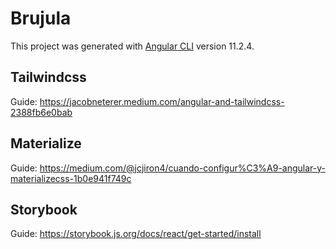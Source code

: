 # Brujula

This project was generated with [Angular CLI](https://github.com/angular/angular-cli) version 11.2.4.

## Tailwindcss

Guide:
<https://jacobneterer.medium.com/angular-and-tailwindcss-2388fb6e0bab>

## Materialize

Guide:
<https://medium.com/@jcjiron4/cuando-configur%C3%A9-angular-y-materializecss-1b0e941f749c>


## Storybook

Guide:
<https://storybook.js.org/docs/react/get-started/install>